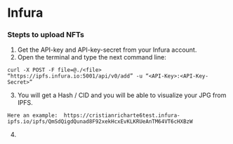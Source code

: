 # Infura

### Stepts to upload NFTs

1. Get the API-key and API-key-secret from your Infura account.
2. Open the terminal and type the next command line:

`curl -X POST -F file=@./<file> “https://ipfs.infura.io:5001/api/v0/add” -u “<API-Key>:<API-Key-Secret>”`

3. You will get a Hash / CID and you will be able to visualize your JPG from IPFS. 

`Here an example: 
https://cristianricharte6test.infura-ipfs.io/ipfs/QmSdQigdQunad8F92xekHcxEvKLKRUeAnTM64VT6cHXBzW`

4. 
